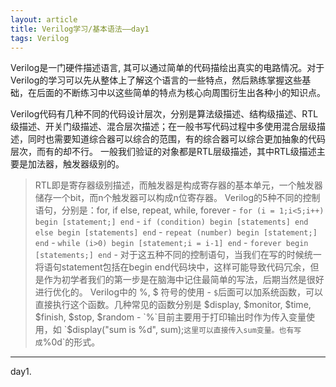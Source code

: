 ```yaml
---
layout: article
title: Verilog学习/基本语法——day1
tags: Verilog
---
```


Verilog是一门硬件描述语言, 其可以通过简单的代码描绘出真实的电路情况。对于Verilog的学习可以先从整体上了解这个语言的一些特点，然后熟练掌握这些基础，在后面的不断练习中以这些简单的特点为核心向周围衍生出各种小的知识点。

<!--more-->

Verilog代码有几种不同的代码设计层次，分别是算法级描述、结构级描述、RTL级描述、开关门级描述、混合层次描述；在一般书写代码过程中多使用混合层级描述，同时也需要知道综合器可以综合的范围，有的综合器可以综合更加抽象的代码层次，而有的却不行。
一般我们验证的对象都是RTL层级描述，其中RTL级描述主要是加法器，触发器级别的。
> RTL即是寄存器级别描述，而触发器是构成寄存器的基本单元，一个触发器储存一个bit，而n个触发器可以构成n位寄存器。
Verilog的5种不同的控制语句，分别是：for, if else, repeat, while, forever
    - `for (i = 1;i<5;i++) begin [statement;] end`
    - `if (condition) begin [statements] end else begin [statements] end`
    - `repeat (number) begin [statement;] end`
    - `while (i>0) begin [statement;i = i-1] end`
    - `forever begin [statements;] end`
    - 对于这五种不同的控制语句，当我们在写的时候统一将语句statement包括在begin end代码块中，这样可能导致代码冗余，但是作为初学者我们的第一步是在脑海中记住最简单的写法，后期当然是很好进行优化的。
Verilog中的 %, $ 符号的使用
    - `$`后面可以加系统函数，可以直接执行这个函数。几种常见的函数分别是 $display, $monitor, $time, $finish, $stop, $random
    - `%`目前主要用于打印输出时作为传入变量使用，如 `$display("sum is %d", sum);` 这里可以直接传入sum变量。也有写成 `%0d`的形式。

---

day1.
